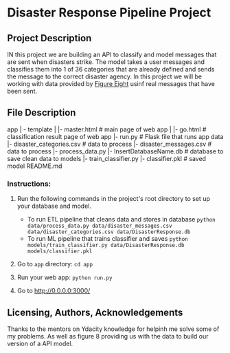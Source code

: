 # Disaster Response Pipeline Project

## Project Description
IN this project we are building an API to classify and model messages that are sent when disasters strike. The model takes a user messages and classifies them into 1 of 36 categories that are already defined and sends the message to the correct disaster agency. In this project we will be working with data provided by [Figure Eight](https://www.figure-eight.com/) usinf real messages that have been sent.

## File Description
app
| - template
| |- master.html # main page of web app
| |- go.html # classification result page of web app
|- run.py # Flask file that runs app
data
|- disaster_categories.csv # data to process
|- disaster_messages.csv # data to process
|- process_data.py
|- InsertDatabaseName.db # database to save clean data to
models
|- train_classifier.py
|- classifier.pkl # saved model
README.md

### Instructions:
1. Run the following commands in the project's root directory to set up your database and model.

    - To run ETL pipeline that cleans data and stores in database
        `python data/process_data.py data/disaster_messages.csv data/disaster_categories.csv data/DisasterResponse.db`
    - To run ML pipeline that trains classifier and saves
        `python models/train_classifier.py data/DisasterResponse.db models/classifier.pkl`

2. Go to `app` directory: `cd app`

3. Run your web app: `python run.py`

3. Go to http://0.0.0.0:3000/

## Licensing, Authors, Acknowledgements
Thanks to the mentors on Ydacity knowledge for helpinh me solve some of my problems. As well as figure 8 providing us with the data to build our version of a API  model.



